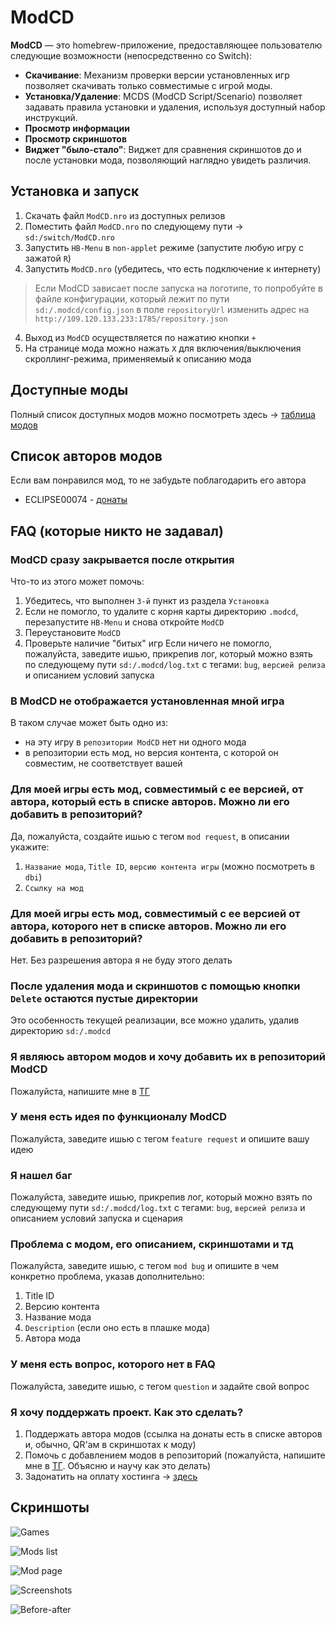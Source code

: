 # ModCD

**ModCD** — это homebrew-приложение, предоставляющее пользователю следующие возможности (непосредственно со Switch):

- **Скачивание**: Механизм проверки версии установленных игр позволяет скачивать только совместимые с игрой моды.
- **Установка/Удаление**: MCDS (ModCD Script/Scenario) позволяет задавать правила установки и удаления, используя доступный набор инструкций.
- **Просмотр информации**
- **Просмотр скриншотов**
- **Виджет "было-стало"**: Виджет для сравнения скриншотов до и после установки мода, позволяющий наглядно увидеть различия.

## Установка и запуск

1. Скачать файл `ModCD.nro` из доступных релизов
2. Поместить файл `ModCD.nro` по следующему пути -> `sd:/switch/ModCD.nro`
3. Запустить `HB-Menu` в `non-applet` режиме (запустите любую игру с зажатой `R`)
4. Запустить `ModCD.nro` (убедитесь, что есть подключение к интернету)

> Если ModCD зависает после запуска на логотипе, то попробуйте в файле конфигурации, который лежит по пути `sd:/.modcd/config.json` в поле `repositoryUrl` изменить адрес на `http://109.120.133.233:1785/repository.json`

4. Выход из `ModCD` осуществляется по нажатию кнопки `+`
5. На странице мода можно нажать `X` для включения/выключения скроллинг-режима, применяемый к описанию мода

## Доступные моды

Полный список доступных модов можно посмотреть здесь -> [таблица модов](table.md)

## Список авторов модов

Если вам понравился мод, то не забудьте поблагодарить его автора

- ECLIPSE00074 - [донаты](https://github.com/kawaii-flesh/ModCD-Donations/blob/master/ECLIPSE00074.md)

## FAQ (которые никто не задавал)

### ModCD сразу закрывается после открытия
Что-то из этого может помочь:
1. Убедитесь, что выполнен `3-й` пункт из раздела `Установка`
2. Если не помогло, то удалите с корня карты директорию `.modcd`, перезапустите `HB-Menu` и снова откройте `ModCD`
3. Переустановите `ModCD`
4. Проверьте наличие "битых" игр
Если ничего не помогло, пожалуйста, заведите ишью, прикрепив лог, который можно взять по следующему пути `sd:/.modcd/log.txt` с тегами: `bug`, `версией релиза` и описанием условий запуска

### В ModCD не отображается установленная мной игра
В таком случае может быть одно из:
- на эту игру в `репозитории ModCD` нет ни одного мода
- в репозитории есть мод, но версия контента, с которой он совместим, не соответствует вашей

### Для моей игры есть мод, совместимый с ее версией, от автора, который есть в списке авторов. Можно ли его добавить в репозиторий?
Да, пожалуйста, создайте ишью c тегом `mod request`, в описании укажите:
1. `Название мода`, `Title ID`, `версию контента игры` (можно посмотреть в `dbi`)
2. `Ссылку на мод`

### Для моей игры есть мод, совместимый с ее версией от автора, которого нет в списке авторов. Можно ли его добавить в репозиторий?
Нет. Без разрешения автора я не буду этого делать

### После удаления мода и скриншотов с помощью кнопки `Delete` остаются пустые директории
Это особенность текущей реализации, все можно удалить, удалив директорию `sd:/.modcd`

### Я являюсь автором модов и хочу добавить их в репозиторий ModCD
Пожалуйста, напишите мне в [ТГ](https://t.me/kawaii_flesh)

### У меня есть идея по функционалу ModCD
Пожалуйста, заведите ишью с тегом `feature request` и опишите вашу идею

### Я нашел баг
Пожалуйста, заведите ишью, прикрепив лог, который можно взять по следующему пути `sd:/.modcd/log.txt` с тегами: `bug`, `версией релиза` и описанием условий запуска и сценария

### Проблема с модом, его описанием, скриншотами и тд
Пожалуйста, заведите ишью, с тегом `mod bug` и опишите в чем конкретно проблема, указав дополнительно:
1. Title ID
2. Версию контента
3. Название мода
4. `Description` (если оно есть в плашке мода)
5. Автора мода

### У меня есть вопрос, которого нет в FAQ
Пожалуйста, заведите ишью, с тегом `question` и задайте свой вопрос

### Я хочу поддержать проект. Как это сделать?
1. Поддержать автора модов (ссылка на донаты есть в списке авторов и, обычно, QR'ам в скриншотах к моду)
2. Помочь с добавлением модов в репозиторий (пожалуйста, напишите мне в [ТГ](https://t.me/kawaii_flesh). Объясню и научу как это делать)
3. Задонатить на оплату хостинга -> [здесь](https://github.com/kawaii-flesh/ModCD-Donations/blob/master/HOSTING.md)

## Скриншоты

![Games](/screenshots/games.jpg)

![Mods list](/screenshots/mods_list.jpg)

![Mod page](/screenshots/mod_page.jpg)

![Screenshots](/screenshots/screenshots.jpg)

![Before-after](/screenshots/ba.jpg)


